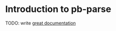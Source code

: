 # Introduction to pb-parse

TODO: write [great documentation](http://jacobian.org/writing/what-to-write/)
